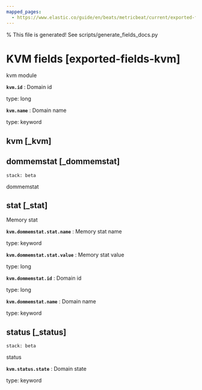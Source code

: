 ```yaml
---
mapped_pages:
  - https://www.elastic.co/guide/en/beats/metricbeat/current/exported-fields-kvm.html
---
```


% This file is generated! See scripts/generate_fields_docs.py

# KVM fields [exported-fields-kvm]

kvm module

**`kvm.id`**
:   Domain id

type: long


**`kvm.name`**
:   Domain name

type: keyword


## kvm [_kvm]



## dommemstat [_dommemstat]

```{applies_to}
stack: beta
```

dommemstat

## stat [_stat]

Memory stat

**`kvm.dommemstat.stat.name`**
:   Memory stat name

type: keyword


**`kvm.dommemstat.stat.value`**
:   Memory stat value

type: long


**`kvm.dommemstat.id`**
:   Domain id

type: long


**`kvm.dommemstat.name`**
:   Domain name

type: keyword


## status [_status]

```{applies_to}
stack: beta
```

status

**`kvm.status.state`**
:   Domain state

type: keyword


